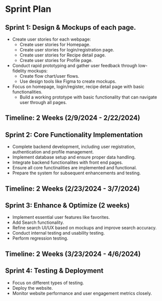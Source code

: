 # Sprint Plan

## Sprint 1: Design & Mockups of each page.
- Create user stories for each webpage:
  - Create user stories for Homepage.
  - Create user stories for login/registration page.
  - Create user stories for Recipe detail page.
  - Create user stories for Profile page.
- Conduct rapid prototyping and gather user feedback through low-fidelity mockups:
  - Create flow chart/user flows.
  - Use design tools like Figma to create mockups.
- Focus on homepage, login/register, recipe detail page with basic functionalities.
  - Build a working prototype with basic functionality that can navigate user through all pages.
 
## Timeline: 2 Weeks (2/9/2024 - 2/22/2024)

## Sprint 2: Core Functionality Implementation
- Complete backend development, including user registration, authentication and profile management.
- Implement database setup and ensure proper data handling.
- Integrate backend functionalites with front end pages.
- Ensure all core functinalities are implemented and functional.
- Prepare the system for subsequent enhancements and testing.

## Timeline: 2 Weeks (2/23/2024 - 3/7/2024)

## Sprint 3: Enhance & Optimize (2 weeks)
- Implement essential user features like favorites.
- Add Search functionality.
- Refine search UI/UX based on mockups and improve search accuracy.
- Conduct internal testing and usability testing.
- Perform regression testing.

## Timeline: 2 Weeks (3/23/2024 - 4/6/2024)

## Sprint 4: Testing & Deployment
- Focus on different types of testing.
- Deploy the website.
- Monitor website performance and user engagement metrics closely.
